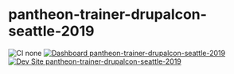 # pantheon-trainer-drupalcon-seattle-2019

![CI none](https://img.shields.io/badge/ci-none-orange.svg)
[![Dashboard pantheon-trainer-drupalcon-seattle-2019](https://img.shields.io/badge/dashboard-pantheon_trainer_drupalcon_seattle_2019-yellow.svg)](https://dashboard.pantheon.io/sites/f3782f8b-6a83-4053-91fa-ebd493ca5a66#dev/code)
[![Dev Site pantheon-trainer-drupalcon-seattle-2019](https://img.shields.io/badge/site-pantheon_trainer_drupalcon_seattle_2019-blue.svg)](http://dev-pantheon-trainer-drupalcon-seattle-2019.pantheonsite.io/)